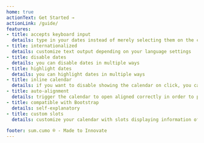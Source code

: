 ```yaml
---
home: true
actionText: Get Started →
actionLink: /guide/
features:
- title: accepts keyboard input
  details: type in your dates instead of merely selecting them on the calendar
- title: internationalized
  details: customize text output depending on your language settings
- title: disable dates
  details: you can disable dates in multiple ways
- title: highlight dates
  details: you can highlight dates in multiple ways 
- title: inline calendar
  details: if you want to disable showing the calendar on click, you can make it always visible as an inline element
- title: auto-alignment
  details: trigger the calendar to open aligned correctly in order to prevent that is out of view
- title: compatible with Bootstrap
  details: self-explanatory
- title: custom slots
  details: customize your calendar with slots displaying information of your choosing
  
footer: sum.cumo ® - Made to Innovate
---
```

